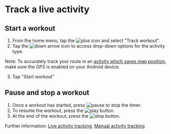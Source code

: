 # Track a live activity

## Start a workout
1. From the home menu, tap the ![plus]( ) icon and select "Track workout".
2. Tap the ![down arrow]( ) icon to access drop-down options for the activity type.

Note: To accurately track your route in an [activity which saves map position](concept3liveactivity.html), make sure the GPS is enabled on your Android device.

3. Tap "Start workout"

## Pause and stop a workout

1. Once a workout has started, press ![pause]( ) to stop the timer.
2. To resume the workout, press the ![play]( ) button.
3. At the end of the workout, press the ![stop]( ) button.

Further information: [Live activity tracking](concept3liveactivity.html), [Manual activity tracking](concept2manualactivity.html)
